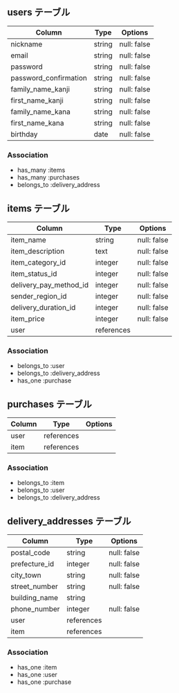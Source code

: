 ## users テーブル

| Column                | Type       | Options     |
| ----------------------| -----------| ----------- |
| nickname              | string     | null: false |
| email                 | string     | null: false |
| password              | string     | null: false |
| password_confirmation | string     | null: false |
| family_name_kanji     | string     | null: false |
| first_name_kanji      | string     | null: false |
| family_name_kana      | string     | null: false |
| first_name_kana       | string     | null: false |
| birthday              | date       | null: false |

### Association

- has_many :items
- has_many :purchases
- belongs_to :delivery_address

## items テーブル

| Column                 | Type       | Options     |
| ---------------------- | ---------- | ----------- |
| item_name              | string     | null: false |
| item_description       | text       | null: false |
| item_category_id       | integer    | null: false |
| item_status_id         | integer    | null: false |
| delivery_pay_method_id | integer    | null: false |
| sender_region_id       | integer    | null: false |
| delivery_duration_id   | integer    | null: false |
| item_price             | integer    | null: false |
| user                   | references |             |

### Association

- belongs_to :user
- belongs_to :delivery_address
- has_one :purchase

## purchases テーブル

| Column            | Type       | Options     |
| ------------------| -----------| ----------- |
| user              | references |             |
| item              | references |             |

### Association

- belongs_to :item
- belongs_to :user
- belongs_to :delivery_address

## delivery_addresses テーブル

| Column            | Type       | Options     |
| ------------------| -----------| ----------- |
| postal_code       | string     | null: false |
| prefecture_id     | integer    | null: false |
| city_town         | string     | null: false |
| street_number     | string     | null: false |
| building_name     | string     |             |
| phone_number      | integer    | null: false |
| user              | references |             |
| item              | references |             |

### Association

- has_one :item
- has_one :user
- has_one :purchase